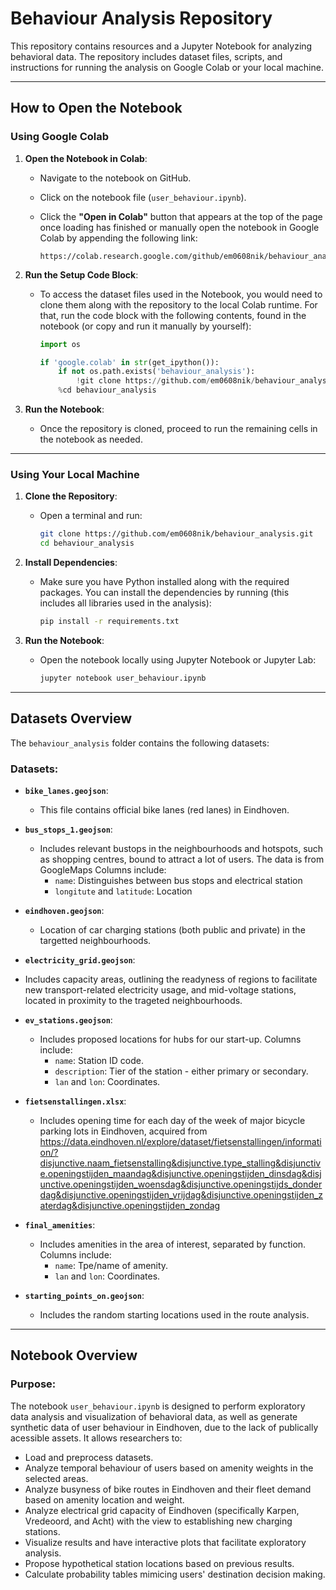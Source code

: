 # Behaviour Analysis Repository

This repository contains resources and a Jupyter Notebook for analyzing behavioral data. The repository includes dataset files, scripts, and instructions for running the analysis on Google Colab or your local machine.

---

## **How to Open the Notebook**

### **Using Google Colab**

1. **Open the Notebook in Colab**:

   * Navigate to the notebook on GitHub.
   * Click on the notebook file (`user_behaviour.ipynb`).
   * Click the **"Open in Colab"** button that appears at the top of the page once loading has finished or manually open the notebook in Google Colab by appending the following link:

     ```
     https://colab.research.google.com/github/em0608nik/behaviour_analysis/blob/main/user_behaviour.ipynb
     ```

2. **Run the Setup Code Block**:

   * To access the dataset files used in the Notebook, you would need to clone them along with the repository to the local Colab runtime. For that, run the code block with the following contents, found in the notebook (or copy and run it manually by yourself):

     ```python
     import os

     if 'google.colab' in str(get_ipython()):
         if not os.path.exists('behaviour_analysis'):
             !git clone https://github.com/em0608nik/behaviour_analysis.git
         %cd behaviour_analysis
     ```

3. **Run the Notebook**:

   * Once the repository is cloned, proceed to run the remaining cells in the notebook as needed.

---

### **Using Your Local Machine**

1. **Clone the Repository**:

   * Open a terminal and run:

     ```bash
     git clone https://github.com/em0608nik/behaviour_analysis.git
     cd behaviour_analysis
     ```

2. **Install Dependencies**:

   * Make sure you have Python installed along with the required packages. You can install the dependencies by running (this includes all libraries used in the analysis):

     ```bash
     pip install -r requirements.txt
     ```

3. **Run the Notebook**:

   * Open the notebook locally using Jupyter Notebook or Jupyter Lab:

     ```bash
     jupyter notebook user_behaviour.ipynb
     ```

---

## **Datasets Overview**

The `behaviour_analysis` folder contains the following datasets:

### **Datasets**:

* **`bike_lanes.geojson`**:

  * This file contains official bike lanes (red lanes) in Eindhoven.

* **`bus_stops_1.geojson`**:

  * Includes relevant bustops in the neighbourhoods and hotspots, such as shopping centres, bound to attract a lot of users. The data is from GoogleMaps Columns include:
    * `name`: Distinguishes between bus stops and electrical station
    * `longitute` and `latitude`: Location

* **`eindhoven.geojson`**:

  * Location of car charging stations (both public and private) in the targetted neighbourhoods.

 * **`electricity_grid.geojson`**:

  * Includes capacity areas, outlining the readyness of regions to facilitate new transport-related electricity usage, and mid-voltage stations, located in proximity to the trageted neighbourhoods.

* **`ev_stations.geojson`**:
  
  * Includes proposed locations for hubs for our start-up. Columns include:
     * `name`: Station ID code.
     * `description`: Tier of the station - either primary or secondary.
     * `lan` and `lon`: Coordinates.
    
* **`fietsenstallingen.xlsx`**:

  * Includes opening time for each day of the week of major bicycle parking lots in Eindhoven, acquired from https://data.eindhoven.nl/explore/dataset/fietsenstallingen/information/?disjunctive.naam_fietsenstalling&disjunctive.type_stalling&disjunctive.openingstijden_maandag&disjunctive.openingstijden_dinsdag&disjunctive.openingstijden_woensdag&disjunctive.openingstijds_donderdag&disjunctive.openingstijden_vrijdag&disjunctive.openingstijden_zaterdag&disjunctive.openingstijden_zondag 

* **`final_amenities`**:

  * Includes amenities in the area of interest, separated by function. Columns include:
     * `name`: Tpe/name of amenity.
     * `lan` and `lon`: Coordinates.

* **`starting_points_on.geojson`**:
  
  * Includes the random starting locations used in the route analysis.
  

---

## **Notebook Overview**

### **Purpose**:

The notebook `user_behaviour.ipynb` is designed to perform exploratory data analysis and visualization of behavioral data, as well as generate synthetic data of user behaviour in Eindhoven, due to the lack of publically acessible assets. It allows researchers to:

* Load and preprocess datasets.
* Analyze temporal behaviour of users based on amenity weights in the selected areas.
* Analyze busyness of bike routes in Eindhoven and their fleet demand based on amenity location and weight.
* Analyze electrical grid capacity of Eindhoven (specifically Karpen, Vredeoord, and Acht) with the view to establishing new charging stations.
* Visualize results and have interactive plots that facilitate exploratory analysis.
* Propose hypothetical station locations based on previous results.
* Calculate probability tables mimicing users' destination decision making.

